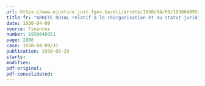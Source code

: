```yaml
---
url: https://www.ejustice.just.fgov.be/eli/arrete/1930/04/09/1930040951/justel
title-fr: "ARRETE ROYAL relatif à la réorganisation et au statut juridique de l'Administration de la Donation royale"
date: 1930-04-09
source: Finances
number: 1930040951
page: 2806
case: 1930-04-09/31
publication: 1930-05-29
starts:
modifies:
pdf-original:
pdf-consolidated:
---
```



